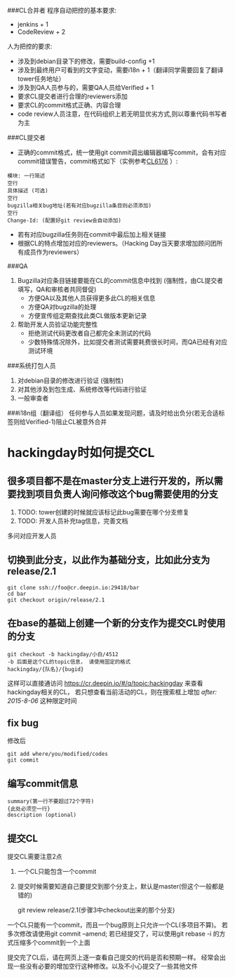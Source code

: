 <!--Meta
category:开发规范
title:Gerrit参与人员要求
DO NOT Delete Meta Above -->

###CL合并者
程序自动把控的基本要求:

* jenkins + 1
* CodeReview + 2

人为把控的要求:

* 涉及到debian目录下的修改，需要build-config +1
* 涉及到最终用户可看到的文字变动，需要i18n + 1（翻译同学需要回复了翻译tower任务地址）
* 涉及到QA人员参与的，需要QA人员给Verified + 1
* 要求CL提交者进行合理的reviewers添加
* 要求CL的commit格式正确、内容合理
* code review人员注意，在代码组织上若无明显优劣方式,则以尊重代码书写者为主

###CL提交者

* 正确的commit格式，统一使用git commit调出编辑器编写commit，会有对应commit错误警告，commit格式如下（实例参考[CL6176](https://cr.deepin.io/#/c/6176/) ）:
```
模块: 一行简述
空行
具体描述 (可选)
空行
bugzilla相关bug地址(若有对应bugzilla条目则必须添加)
空行
Change-Id: (配置好git review会自动添加)
```
* 若有对应bugzilla任务则在commit中最后加上相关链接
* 根据CL的特点增加对应的reviewers。（Hacking Day当天要求增加顾问团所有成员作为reviewers）

###QA
1.  Bugzilla对应条目链接要能在CL的commit信息中找到 (强制性，由CL提交者填写，QA和审核者共同督促)
    * 方便QA以及其他人员获得更多此CL的相关信息
    * 方便QA对bugzilla的处理
    * 方便宣传组定期查找此类CL做版本更新记录
2. 帮助开发人员验证功能完整性
    * 拒绝测试代码更改者自己都完全未测试的代码
    * 少数特殊情况除外，比如提交者测试需要耗费很长时间，而QA已经有对应测试环境

###系统打包人员
1. 对debian目录的修改进行验证 (强制性)
2. 对其他涉及到包生成、系统修改等代码进行验证
3. 一般审查者

###i18n组（翻译组）
任何参与人员如果发现问题，请及时给出负分(若无合适标签则给Verified-1)阻止CL被意外合并



# hackingday时如何提交CL

## 很多项目都不是在master分支上进行开发的，所以需要找到项目负责人询问修改这个bug需要使用的分支

1.  TODO: tower创建的时候就应该标记此bug需要在哪个分支修复
2.  TODO: 开发人员补充tag信息，完善文档

多问对应开发人员

## 切换到此分支，以此作为基础分支，比如此分支为release/2.1

    git clone ssh://foo@cr.deepin.io:29418/bar
    cd bar
    git checkout origin/release/2.1

## 在base的基础上创建一个新的分支作为提交CL时使用的分支

    git checkout -b hackingday/小白/4512
    -b 后面是这个CL的topic信息， 请使用固定的格式
    hackingday/{队名}/{bugid}

这样可以直接通访问 <https://cr.deepin.io/#/q/topic:hackingday> 
来查看hackingday相关的CL，
若只想查看当前活动的CL，则在搜索框上增加 *after: 2015-8-06* 这种限定时间

## fix bug

修改后

    git add where/you/modified/codes
    git commit

## 编写commit信息

    summary(第一行不要超过72个字符)
    {此处必须空一行}
    description (optional)

## 提交CL

提交CL需要注意2点
1.  一个CL只能包含一个commit
2.  提交时候需要知道自己要提交到那个分支上，默认是master(但这个一般都是错的)

    git review release/2.1(步骤3中checkout出来的那个分支)

一个CL只能有一个commit，而且一个bug原则上只允许一个CL(多项目不算)。
若多次修改请使用git commit &#x2013;amend;
若已经提交了，可以使用git rebase -i 的方式压缩多个commit到一个上面

提交完了CL后，请在网页上逐一查看自己提交的代码是否和预期一样。
经常会出现一些没有必要的增加空行这种修改。以及不小心提交了一些其他文件
